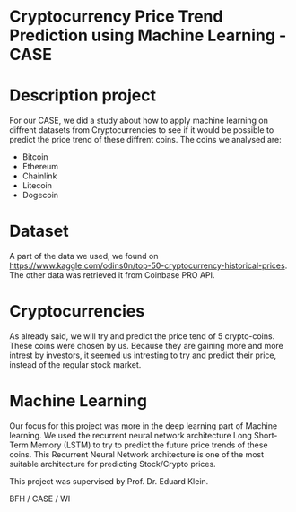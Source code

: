# Cryptocurrency Price Trend Prediction using Machine Learning - CASE


# Description project
For our CASE, we did a study about how to apply machine learning on diffrent datasets from Cryptocurrencies to see if it would be possible to predict the price trend of these diffrent coins. The coins we analysed are:

- Bitcoin
- Ethereum
- Chainlink
- Litecoin
- Dogecoin

# Dataset

A part of the data we used, we found on https://www.kaggle.com/odins0n/top-50-cryptocurrency-historical-prices. The other data was retrieved it from Coinbase PRO API. 

# Cryptocurrencies

As already said, we will try and predict the price tend of 5 crypto-coins. These coins were chosen by us. Because they are gaining more and more intrest by investors, it seemed us intresting to try and predict their price, instead of the regular stock market.

# Machine Learning

Our focus for this project was more in the deep learning part of Machine learning. We used the recurrent neural network architecture Long Short-Term Memory (LSTM) to try to predict the future price trends of these coins. This Recurrent Neural Network architecture is one of the most suitable architecture for predicting Stock/Crypto prices.




This project was supervised by Prof. Dr. Eduard Klein.

BFH / CASE / WI
